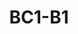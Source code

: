 ---
title: "BC1-B1"
description: "Battery Camera Kit with year-long protection."
image: "/images/wifi-free/BC1-B1.png"
images:
  - url: "/images/wifi-free/BC1-B1.png"
    caption: "Front view"

features:
  - "2MP FHD Resolution with 128° Wide View."
  - "Base Station Supports 4 Cameras."
  - "10m Night Vision with Auto IR-Cut."
  - "PIR Motion Detection + 105dB Siren."
  - "125dB Base Station Alarm."
  - "IP66 Weatherproof Rating."
  - "12,900mAh Battery or DC Power."
specification:
  model: "CS-BC1-B1"
  image_sensor: "1/2.8” 2-Megapixel Progressive Scan CMOS Sensor"
  lens: "2.8 mm @ F1.6; 128° (Diagonal), 108° (Horizontal)"
  resolution: "FHD 1920 x 1080"
  ip_range: "IP66"
  weight: "1304 g"
  storage: "Support MicroSD card up to 256 GB"

price: "Contact Sales"
---